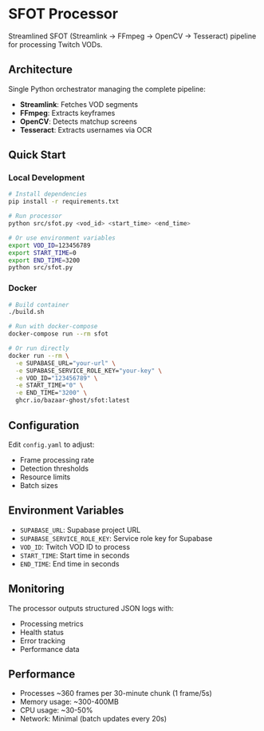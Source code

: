 # SFOT Processor

Streamlined SFOT (Streamlink → FFmpeg → OpenCV → Tesseract) pipeline for processing Twitch VODs.

## Architecture

Single Python orchestrator managing the complete pipeline:

- **Streamlink**: Fetches VOD segments
- **FFmpeg**: Extracts keyframes
- **OpenCV**: Detects matchup screens
- **Tesseract**: Extracts usernames via OCR

## Quick Start

### Local Development

```bash
# Install dependencies
pip install -r requirements.txt

# Run processor
python src/sfot.py <vod_id> <start_time> <end_time>

# Or use environment variables
export VOD_ID=123456789
export START_TIME=0
export END_TIME=3200
python src/sfot.py
```

### Docker

```bash
# Build container
./build.sh

# Run with docker-compose
docker-compose run --rm sfot

# Or run directly
docker run --rm \
  -e SUPABASE_URL="your-url" \
  -e SUPABASE_SERVICE_ROLE_KEY="your-key" \
  -e VOD_ID="123456789" \
  -e START_TIME="0" \
  -e END_TIME="3200" \
  ghcr.io/bazaar-ghost/sfot:latest
```

## Configuration

Edit `config.yaml` to adjust:

- Frame processing rate
- Detection thresholds
- Resource limits
- Batch sizes

## Environment Variables

- `SUPABASE_URL`: Supabase project URL
- `SUPABASE_SERVICE_ROLE_KEY`: Service role key for Supabase
- `VOD_ID`: Twitch VOD ID to process
- `START_TIME`: Start time in seconds
- `END_TIME`: End time in seconds

## Monitoring

The processor outputs structured JSON logs with:

- Processing metrics
- Health status
- Error tracking
- Performance data

## Performance

- Processes ~360 frames per 30-minute chunk (1 frame/5s)
- Memory usage: ~300-400MB
- CPU usage: ~30-50%
- Network: Minimal (batch updates every 20s)
